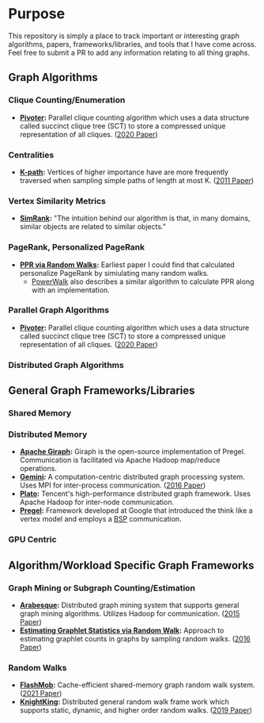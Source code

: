 # Purpose
This repository is simply a place to track important or interesting graph algorithms, papers, frameworks/libraries, and tools that I have come across. Feel free to submit a PR to add any information relating to all thing graphs.  

## Graph Algorithms

### Clique Counting/Enumeration
+ **[Pivoter](https://github.com/sjain12/Pivoter):** Parallel clique counting algorithm which uses a data structure called succinct clique tree (SCT) to store a compressed unique representation of all cliques.
  ([2020 Paper](https://dl.acm.org/doi/abs/10.1145/3336191.3371839))

### Centralities
+ **[K-path](https://dl.acm.org/doi/abs/10.1145/1989656.1989657):** Vertices of higher importance have are more frequently traversed when sampling simple paths of length at most K.
  ([2011 Paper](https://dl.acm.org/doi/10.1145/1989656.1989657))

### Vertex Similarity Metrics
+ **[SimRank](https://dl.acm.org/doi/pdf/10.1145/775047.775126):** "The intuition behind our algorithm is that, in many domains, similar objects are related to similar objects."

### PageRank, Personalized PageRank
+ **[PPR via Random Walks](https://www.tandfonline.com/doi/abs/10.1080/15427951.2005.10129104):** Earliest paper I could find that calculated personalize PageRank by      simiulating many random walks.
    - [PowerWalk](https://dl.acm.org/doi/pdf/10.1145/2983323.2983713) also describes a similar algorithm to calculate PPR along with an implementation.
  
### Parallel Graph Algorithms
+ **[Pivoter](https://github.com/sjain12/Pivoter):** Parallel clique counting algorithm which uses a data structure called succinct clique tree (SCT) to store a compressed unique representation of all cliques.
  ([2020 Paper](https://dl.acm.org/doi/abs/10.1145/3336191.3371839))

### Distributed Graph Algorithms


## General Graph Frameworks/Libraries
### Shared Memory

### Distributed Memory

+ **[Apache Giraph](https://giraph.apache.org/):** Giraph is the open-source implementation of Pregel. Communication is facilitated via Apache Hadoop map/reduce operations.
+ **[Gemini](https://github.com/thu-pacman/GeminiGraph):** A computation-centric distributed graph processing system. Uses MPI for inter-process communication.
  ([2016 Paper](https://www.usenix.org/conference/osdi16/technical-sessions/presentation/zhu))
+ **[Plato](https://github.com/Tencent/plato/):** Tencent's high-performance distributed graph framework. Uses Apache Hadoop for inter-node communication.
+ **[Pregel](https://dl.acm.org/doi/abs/10.1145/1807167.1807184):** Framework developed at Google that introduced the think like a vertex model and employs a [BSP](https://en.wikipedia.org/wiki/Bulk_synchronous_parallel) communication.

  
### GPU Centric

## Algorithm/Workload Specific Graph Frameworks

### Graph Mining or Subgraph Counting/Estimation
+ **[Arabesque](https://github.com/qcri/Arabesque):** Distributed graph mining system that supports general graph mining algorithms. Utilizes Hadoop for communication.
  ([2015 Paper](https://dl.acm.org/doi/abs/10.1145/2815400.2815410))
+ **[Estimating Graphlet Statistics via Random Walk](https://arxiv.org/pdf/1603.07504):** Approach to estimating graphlet counts in graphs by sampling random walks. ([2016 Paper](https://arxiv.org/pdf/1603.07504))
### Random Walks
+ **[FlashMob](https://github.com/flashmobwalk/flashmob):** Cache-efficient shared-memory graph random walk system.
  ([2021 Paper](https://github.com/flashmobwalk/flashmob/tree/sosp21-ae))
+ **[KnightKing](https://github.com/KnightKingWalk/KnightKing/):** Distributed general random walk frame work which supports static, dynamic, and higher order random walks.
  ([2019 Paper](https://github.com/KnightKingWalk/KnightKing/blob/master/resources/sosp2019_paper.pdf))

